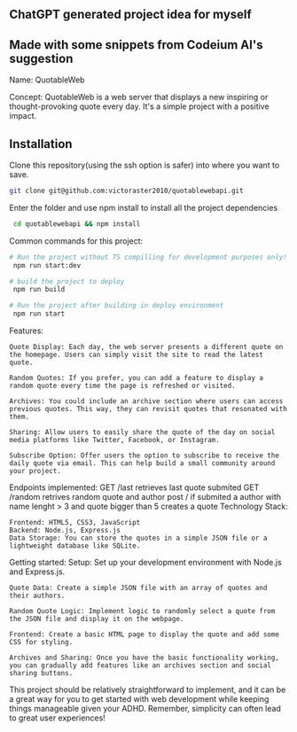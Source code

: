 ## ChatGPT generated project idea for myself
## Made with some snippets from Codeium AI's suggestion
Name: QuotableWeb

Concept: QuotableWeb is a web server that displays a new inspiring or thought-provoking quote every day. It's a simple project with a positive impact.

##  Installation
Clone this repository(using the ssh option is safer)  into where you want to save.

```bash
git clone git@github.com:victoraster2010/quotablewebapi.git
```
Enter the folder and use npm install to install all the project dependencies
```bash
 cd quotablewebapi && npm install
```
Common commands for this project:

```bash
# Run the project without TS compilling for development purposes only!
 npm run start:dev
```
```bash
# build the project to deploy
 npm run build
```
```bash
# Run the project after building in deploy environment
 npm run start
 ```

Features:

    Quote Display: Each day, the web server presents a different quote on the homepage. Users can simply visit the site to read the latest quote.

    Random Quotes: If you prefer, you can add a feature to display a random quote every time the page is refreshed or visited.

    Archives: You could include an archive section where users can access previous quotes. This way, they can revisit quotes that resonated with them.

    Sharing: Allow users to easily share the quote of the day on social media platforms like Twitter, Facebook, or Instagram.

    Subscribe Option: Offer users the option to subscribe to receive the daily quote via email. This can help build a small community around your project.

Endpoints implemented:
GET /last retrieves last quote submited
GET /random retrives random quote and author
post /    if submited a author with name lenght > 3 and quote bigger than 5 creates a quote
Technology Stack:

    Frontend: HTML5, CSS3, JavaScript
    Backend: Node.js, Express.js
    Data Storage: You can store the quotes in a simple JSON file or a lightweight database like SQLite.
Getting started:
    Setup: Set up your development environment with Node.js and Express.js.

    Quote Data: Create a simple JSON file with an array of quotes and their authors.

    Random Quote Logic: Implement logic to randomly select a quote from the JSON file and display it on the webpage.

    Frontend: Create a basic HTML page to display the quote and add some CSS for styling.

    Archives and Sharing: Once you have the basic functionality working, you can gradually add features like an archives section and social sharing buttons.

This project should be relatively straightforward to implement, and it can be a great way for you to get started with web development while keeping things manageable given your ADHD. Remember, simplicity can often lead to great user experiences!